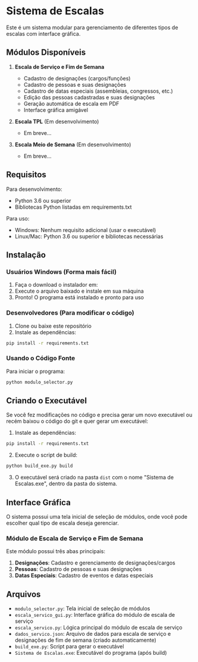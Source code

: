 # Sistema de Escalas

Este é um sistema modular para gerenciamento de diferentes tipos de escalas com interface gráfica.

## Módulos Disponíveis

1. **Escala de Serviço e Fim de Semana**
   - Cadastro de designações (cargos/funções)
   - Cadastro de pessoas e suas designações
   - Cadastro de datas especiais (assembleias, congressos, etc.)
   - Edição das pessoas cadastradas e suas designações
   - Geração automática de escala em PDF
   - Interface gráfica amigável

2. **Escala TPL** (Em desenvolvimento)
   - Em breve...

3. **Escala Meio de Semana** (Em desenvolvimento)
   - Em breve...

## Requisitos

Para desenvolvimento:
- Python 3.6 ou superior
- Bibliotecas Python listadas em requirements.txt

Para uso:
- Windows: Nenhum requisito adicional (usar o executável)
- Linux/Mac: Python 3.6 ou superior e bibliotecas necessárias

## Instalação

### Usuários Windows (Forma mais fácil)
1. Faça o download o instalador em: 
2. Execute o arquivo baixado e instale em sua máquina
3. Pronto! O programa está instalado e pronto para uso

### Desenvolvedores (Para modificar o código)
1. Clone ou baixe este repositório
2. Instale as dependências:

```bash
pip install -r requirements.txt
```

### Usando o Código Fonte
Para iniciar o programa:
```bash
python modulo_selector.py
```

## Criando o Executável

Se você fez modificações no código e precisa gerar um novo executável ou recém baixou o código do git e quer gerar um executável:

1. Instale as dependências:
```bash
pip install -r requirements.txt
```

2. Execute o script de build:
```bash
python build_exe.py build
```

3. O executável será criado na pasta `dist` com o nome "Sistema de Escalas.exe", dentro da pasta do sistema.

## Interface Gráfica

O sistema possui uma tela inicial de seleção de módulos, onde você pode escolher qual tipo de escala deseja gerenciar.

### Módulo de Escala de Serviço e Fim de Semana

Este módulo possui três abas principais:

1. **Designações**: Cadastro e gerenciamento de designações/cargos
2. **Pessoas**: Cadastro de pessoas e suas designações
3. **Datas Especiais**: Cadastro de eventos e datas especiais

## Arquivos

- `modulo_selector.py`: Tela inicial de seleção de módulos
- `escala_servico_gui.py`: Interface gráfica do módulo de escala de serviço
- `escala_servico.py`: Lógica principal do módulo de escala de serviço
- `dados_servico.json`: Arquivo de dados para escala de serviço e designações de fim de semana (criado automaticamente)
- `build_exe.py`: Script para gerar o executável
- `Sistema de Escalas.exe`: Executável do programa (após build) 